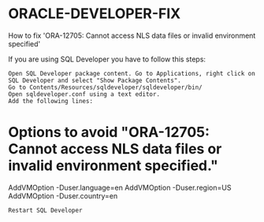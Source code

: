 # ORACLE-DEVELOPER-FIX
How to fix 'ORA-12705: Cannot access NLS data files or invalid environment specified'




If you are using SQL Developer you have to follow this steps:

    Open SQL Developer package content. Go to Applications, right click on SQL Developer and select "Show Package Contents".
    Go to Contents/Resources/sqldeveloper/sqldeveloper/bin/
    Open sqldeveloper.conf using a text editor.
    Add the following lines:

# Options to avoid "ORA-12705: Cannot access NLS data files or invalid environment specified."
AddVMOption -Duser.language=en
AddVMOption -Duser.region=US
AddVMOption -Duser.country=en

    Restart SQL Developer


